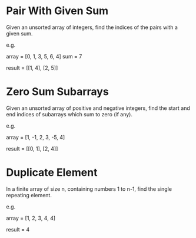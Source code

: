 # Pair With Given Sum

Given an unsorted array of integers, find the indices of the pairs with a given sum.

e.g. 

array = [0, 1, 3, 5, 6, 4]
sum = 7

result = [[1, 4], [2, 5]]

# Zero Sum Subarrays

Given an unsorted array of positive and negative integers, find the start and end indices of subarrays which sum to zero (if any).

e.g.

array = [1, -1, 2, 3, -5, 4]

result = [[0, 1], [2, 4]]

# Duplicate Element

In a finite array of size n, containing numbers 1 to n-1, find the single repeating element.

e.g.

array = [1, 2, 3, 4, 4]

result = 4